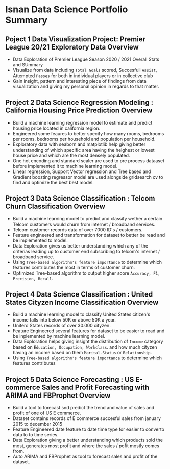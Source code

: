 # Isnan Data Science Portfolio Summary

## Poject 1 Data Visualization Project: Premier League 20/21 Exploratory Data Overview
* Data Exploration of Premier League Season 2020 / 2021 Overall Stats and SUmmary
* VIsualize from data including `Total Goals` scored, Succesfull  `Assist`, Attempted `Passes` for both  in individual players or in collective club
* Gain insight, pattern and interesting piece of findings from data visualization and giving my personal opinion in regards to that matter.

## Project 2 Data Science Regression Modeling : California Housing Price Prediction Overview <br>
* Build a machine learning regression model to estimate and predict housing price located in california region.
* Engineered some feaures to better specify how many rooms, bedrooms per rooms, bedrooms per household and population per household.
* Exploratory data with seaborn and matplotlib help giving better understanding of which specific area having the heighest or lowest house price and which are the most densely populated.
* One hot encoding and standard scaler are used to pre process dataaset before implemented it to machine learning model.
* Linear regression, Support Vector regression and Tree based and Gradient boosting regressor model are used alongside gridsearch cv to find and optimize the best best model.

## Project 3 Data Science Classification : Telcom Churn Classification Overview
* Build a machine learning model to predict and classify wether a certain Telcom customers would churn from internet / broadband services.
* Telcom customer records data of over 7000 ID's / customers.
* Feature engineered and transformation for dataset to better be read and be implemented to model.
* Data Exploration gives us better understanding which any of the criterias leading up to customer end subscribing to telcom's internet / broadband service.
* Using `Tree-based algorithm's feature importance` to determine which features contributes the most in terms of customer churn.
* Optimized Tree-based algorithm to output higher score `Accuracy, F1, Precision, Recall`.

## Project 4 Data Science Classification : United States Cityzen Income Classification Overview
* Build a machine learning model to classify United States citizen's income falls into below 50K or above 50K a year.
* Uniterd States records of over 30.000 cityzen.
* Feature Engineered several features for dataset to be easier to read and be inplemented by machine learning model.
* Data Exploration helps giving insight the distribution of `Income` category based on `Education, Occupation, Workclass`. and how much cityzen having an income based on them `Marital-Status` or `Relationship`.
* Using `Tree-based algorithm's feature importance` to determine which features contributes

## Project 5 Data Science Forecasting : US E-commerce Sales and Profit Forecasting with ARIMA and FBProphet Overview
* Build a tool to forecast snd predict the trend and value of sales and profit of one of US E commerce.
* Dataset contains records of E commerce succesful sales from january 2015 to december 2015
* Feature Engineered date feature to date time type for easier to converto data to to time series.
* Data Exploration giving a better understanding which products sold the most, generates most profit and where the sales / pofit mostly comes from.
* Auto ARIMA and FBProphet as tool to forecast sales and profit of the dataset.
